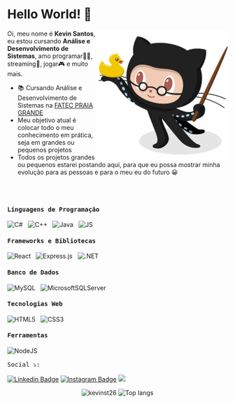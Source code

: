 


# Hello World! 👋

<img align='right' src='Octocat.png' width='300"'>

 
Oi, meu nome é <strong>Kevin Santos</strong>, eu estou cursando <strong>Análise e Desenvolvimento de Sistemas</strong>, amo programar👨‍💻, streaming🎥, jogar🎮 e muito mais.


-  📚 Cursando Análise e Desenvolvimento de Sistemas na [FATEC PRAIA GRANDE](https://www.fatecpg.edu.br/)
-  Meu objetivo atual é colocar todo o meu conhecimento em prática, seja em grandes ou pequenos projetos 
-  Todos os projetos grandes ou pequenos estarei postando aqui, para que eu possa mostrar minha evolução para as pessoas e para o meu eu do futuro 😀

<br><br> 

#### <kbd>Linguagens de Programação</kbd><br> 

<img height="26" title="C#" alt="C#" src="https://icongr.am/devicon/csharp-original.svg?size=128&color=currentColor"> &nbsp;
<img height="26" title="C++" alt="C++" src="https://icongr.am/devicon/cplusplus-original.svg?size=128&color=currentColor"> &nbsp;
<img height="26" title="Java" alt="Java" src="https://icongr.am/devicon/java-original.svg?size=128&color=currentColor"> &nbsp;
<img height="26" title="JS" alt="JS" src="https://icongr.am/devicon/javascript-original.svg?size=128&color=currentColor"> &nbsp;

#### <kbd>Frameworks e Bibliotecas</kbd><br> 

<img height="26" title="React" alt="React" src="https://icongr.am/devicon/react-original-wordmark.svg?size=128&color=currentColor"> &nbsp;
<img height="40" title="Express.js" alt="Express.js" src="https://icongr.am/devicon/express-original-wordmark.svg?size=128&color=ffffff"> &nbsp;
<img height="26" title=".NET" alt=".NET" src="https://icongr.am/devicon/dot-net-original-wordmark.svg?size=128&color=currentColor"> &nbsp;

#### <kbd>Banco de Dados</kbd><br> 

<img height="40" title="MySQL" alt="MySQL" src="https://icongr.am/devicon/mysql-original-wordmark.svg?size=128&color=29db47"> &nbsp;
<img height="40" title="MicrosoftSQLServer" alt="MicrosoftSQLServer" src="https://cdn-icons-png.flaticon.com/512/5968/5968364.png"> &nbsp;

#### <kbd>Tecnologias Web</kbd><br> 

<img height="26" title="HTML5" alt="HTML5" src="https://icongr.am/devicon/html5-original.svg?size=128&color=currentColor"> &nbsp;
<img height="26" title="CSS3" alt="CSS3" src="https://icongr.am/devicon/css3-original.svg?size=128&color=currentColor"> &nbsp;

#### <kbd>Ferramentas</kbd><br> 

<img height="26" title="NodeJS" alt="NodeJS" src="https://icongr.am/devicon/nodejs-plain.svg?size=128&color=29db47"> &nbsp;






<kbd>Social ⤵:</kbd>

[![Linkedin Badge](https://img.shields.io/badge/-LINKEDIN-FF00FF?style=flat-square&logo=Linkedin&logoColor=white&link=https://www.linkedin.com/in/KevinSantos/?locale=en_US)](https://www.linkedin.com/in/kevin-santos-3b5613235/) 
[![Instagram Badge](https://img.shields.io/badge/-INSTAGRAM-FF00FF?style=flat-square&logo=Instagram&logoColor=white&link=https://https://www.instagram.com/zcodexs//)](https://www.instagram.com/zcodexs/)
<a href = "mailto:kevinst2610@gmail.com"><img src="https://img.shields.io/badge/-GMAIL-FF00FF?style=flat-square&logo=GMAIL&logoColor=white&" target="_blank"></a>







<p align="center">
  <img src="https://github-readme-stats.vercel.app/api?username=kevinfst&show_icons=true&theme=radical" alt="kevinst26" style="width: 420px; height: 179.4px;"/>
  <img src="https://github-readme-stats.vercel.app/api/top-langs/?username=kevinfst&layout=compact&show_icons=true&theme=radical" alt="Top langs" style="width: 410px; height: 180px;"/>
</p>






